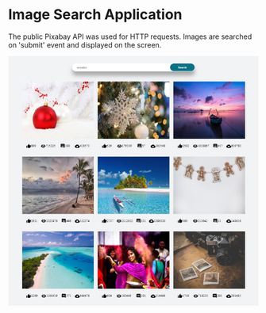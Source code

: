 # Image Search Application

The public Pixabay API was used for HTTP requests. Images are searched on 'submit' event and
displayed on the screen.

![alt Example](./img/img-search-sq.jpg)
